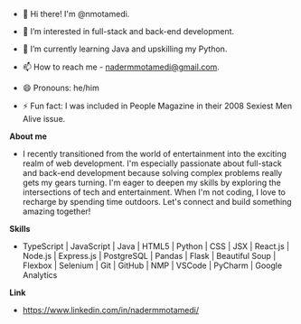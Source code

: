 - 👋 Hi there! I'm @nmotamedi.
  
- 👀 I’m interested in full-stack and back-end development.
- 🌱 I’m currently learning Java and upskilling my Python.
- 📫 How to reach me - nadermmotamedi@gmail.com. 
- 😄 Pronouns: he/him
- ⚡ Fun fact: I was included in People Magazine in their 2008 Sexiest Men Alive issue. 


**About me**
- I recently transitioned from the world of entertainment into the exciting realm of web development. I'm especially passionate about full-stack and back-end development because solving complex problems really gets my gears turning. I'm eager to deepen my skills by exploring the intersections of tech and entertainment. When I'm not coding, I love to recharge by spending time outdoors. Let's connect and build something amazing together!

**Skills**
- TypeScript | JavaScript | Java | HTML5 | Python | CSS | JSX | React.js | Node.js | Express.js | PostgreSQL | Pandas | Flask | Beautiful Soup | Flexbox | Selenium | Git | GitHub | NMP | VSCode | PyCharm | Google Analytics

**Link**
- https://www.linkedin.com/in/nadermmotamedi/
